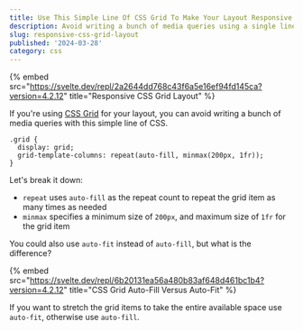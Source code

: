 ```yaml
---
title: Use This Simple Line Of CSS Grid To Make Your Layout Responsive
description: Avoid writing a bunch of media queries using a single line of CSS Grid.
slug: responsive-css-grid-layout
published: '2024-03-28'
category: css
---
```


{% embed src="https://svelte.dev/repl/2a2644dd768c43f6a5e16ef94fd145ca?version=4.2.12" title="Responsive CSS Grid Layout" %}

If you're using [CSS Grid](https://developer.mozilla.org/en-US/docs/Web/CSS/CSS_grid_layout) for your layout, you can avoid writing a bunch of media queries with this simple line of CSS.

```css:css {3} showLineNumbers
.grid {
  display: grid;
  grid-template-columns: repeat(auto-fill, minmax(200px, 1fr));
}
```

Let's break it down:

- `repeat` uses `auto-fill` as the repeat count to repeat the grid item as many times as needed
- `minmax` specifies a minimum size of `200px`, and maximum size of `1fr` for the grid item

You could also use `auto-fit` instead of `auto-fill`, but what is the difference?

{% embed src="https://svelte.dev/repl/6b20131ea56a480b83af648d461bc1b4?version=4.2.12" title="CSS Grid Auto-Fill Versus Auto-Fit" %}

If you want to stretch the grid items to take the entire available space use `auto-fit`, otherwise use `auto-fill`.
